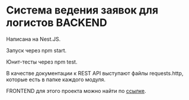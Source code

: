 # Cистема ведения заявок для логистов BACKEND

Написана на Nest.JS.

Запуск через npm start.

Юнит-тесты через npm test.

В качестве документации к REST API выступают файлы requests.http, которые есть в папке каждого модуля.

FRONTEND для этого проекта можно найти по [ссылке](https://github.com/Norwak/Test-Assignment-Logistics-Frontend).
